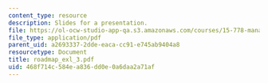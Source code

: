 ```yaml
---
content_type: resource
description: Slides for a presentation.
file: https://ol-ocw-studio-app-qa.s3.amazonaws.com/courses/15-778-management-of-supply-networks-for-products-and-services-summer-2004/468f714c584ea836dd0e0a6daa2a71af_roadmap_exl_3.pdf
file_type: application/pdf
parent_uid: a2693337-2dde-eaca-cc91-e745ab9404a8
resourcetype: Document
title: roadmap_exl_3.pdf
uid: 468f714c-584e-a836-dd0e-0a6daa2a71af
---
```

